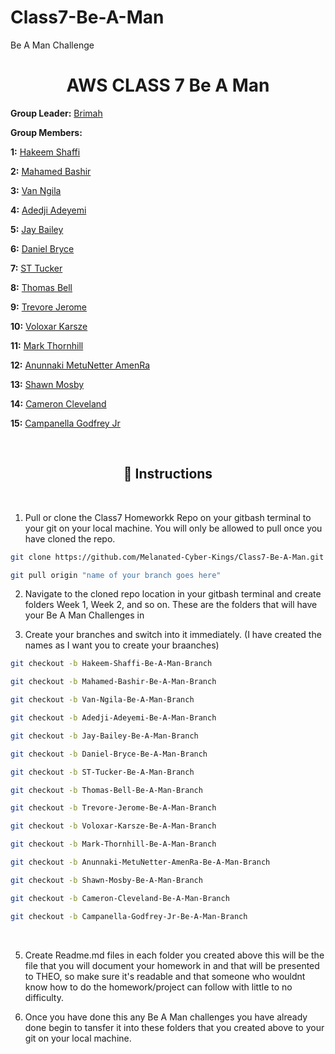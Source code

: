 # Class7-Be-A-Man
Be A Man Challenge

<h1 align="center">AWS CLASS 7 Be A Man</h1>


**Group Leader:** 
<a href="https://github.com/Brimah-Khalil-Kamara">Brimah</a>


**Group Members:**

**1:** <a href="https://github.com/pushashaft">Hakeem Shaffi</a>

**2:** <a href="https://github.com/BashiM1">Mahamed Bashir</a> 

**3:** <a href="https://github.com/waseeconsulting-git">Van Ngila</a> 

**4:** <a href="https://github.com/anthonyadeconsulting-source">Adedji Adeyemi</a> 

**5:** <a href="https://https://github.com/jareonbailey-web">Jay Bailey</a> 

**6:** <a href="https://github.com/DBs-art">Daniel Bryce</a> 

**7:** <a href="https://https://github.com/statuc30721">ST Tucker</a> 

**8:** <a href="https://github.com/thomas065">Thomas Bell</a> 

**9:** <a href="https://github.com/Futurist2099">Trevore Jerome</a> 

**10:** <a href="https://github.com/theswordpt-git">Voloxar Karsze</a> 

**11:** <a href="https://github.com/theswordpt-git">Mark Thornhill</a> 

**12:** <a href="https://github.com/AnunnakiRa">Anunnaki MetuNetter AmenRa</a> 

**13:** <a href="https://github.com/Lew228">Shawn Mosby</a> 

**14:** <a href="https://github.com/Cameron-Cleveland">Cameron Cleveland</a> 

**15:** <a href="https://github.com/Cameron-Cleveland">Campanella Godfrey Jr</a>




<br>

<h2 align="center">📌 Instructions</h2>

<br>

1. Pull or clone the Class7 Homeworkk Repo on your gitbash terminal to your git on your local machine. You will only be allowed to pull once you have cloned the repo. 


```bash
git clone https://github.com/Melanated-Cyber-Kings/Class7-Be-A-Man.git
```

```bash
git pull origin "name of your branch goes here"
```


2. Navigate to the cloned repo location in your gitbash terminal and create folders Week 1, Week 2, and so on. These are the folders that will have your Be A Man Challenges in

3. Create your branches and switch into it immediately. (I have created the names as I want you to create your braanches)

```bash
git checkout -b Hakeem-Shaffi-Be-A-Man-Branch
```
```bash
git checkout -b Mahamed-Bashir-Be-A-Man-Branch
```
```bash
git checkout -b Van-Ngila-Be-A-Man-Branch
```
```bash
git checkout -b Adedji-Adeyemi-Be-A-Man-Branch
```
```bash
git checkout -b Jay-Bailey-Be-A-Man-Branch
```
```bash
git checkout -b Daniel-Bryce-Be-A-Man-Branch
```
```bash
git checkout -b ST-Tucker-Be-A-Man-Branch
```
```bash
git checkout -b Thomas-Bell-Be-A-Man-Branch
```
```bash
git checkout -b Trevore-Jerome-Be-A-Man-Branch
```
```bash
git checkout -b Voloxar-Karsze-Be-A-Man-Branch
```
```bash
git checkout -b Mark-Thornhill-Be-A-Man-Branch
```
```bash
git checkout -b Anunnaki-MetuNetter-AmenRa-Be-A-Man-Branch
```
```bash
git checkout -b Shawn-Mosby-Be-A-Man-Branch
```
```bash
git checkout -b Cameron-Cleveland-Be-A-Man-Branch
```
```bash
git checkout -b Campanella-Godfrey-Jr-Be-A-Man-Branch
```

<br>
   
5. Create Readme.md files in each folder you created above this will be the file that you will document your homework in and that will be presented to THEO, so make sure it's readable and that someone who wouldnt know how to do the homework/project can follow with little to no difficulty.

6. Once you have done this any Be A Man challenges you have already done begin to tansfer it into these folders that you created above to your git on your local machine.

   



<br>








